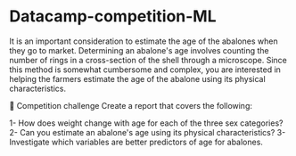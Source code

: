 # Datacamp-competition-ML

It is an important consideration to estimate the age of the abalones when they go to market. Determining an abalone's age involves counting the number of rings in a cross-section of the shell through a microscope. Since this method is somewhat cumbersome and complex, you are interested in helping the farmers estimate the age of the abalone using its physical characteristics.

💪 Competition challenge
Create a report that covers the following:

1- How does weight change with age for each of the three sex categories?
2- Can you estimate an abalone's age using its physical characteristics?
3- Investigate which variables are better predictors of age for abalones.
